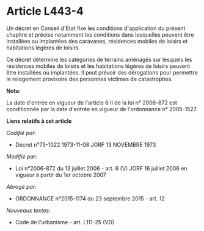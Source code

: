 # Article L443-4

Un décret en Conseil d'Etat fixe les conditions d'application du présent chapitre et précise notamment les conditions dans
lesquelles peuvent être installées ou implantées des caravanes, résidences mobiles de loisirs et habitations légères de
loisirs.

Ce décret détermine les catégories de terrains aménagés sur lesquels les résidences mobiles de loisirs et les habitations
légères de loisirs peuvent être installées ou implantées. Il peut prévoir des dérogations pour permettre le relogement
provisoire des personnes victimes de catastrophes.

**Nota:**

La date d'entrée en vigueur de l'article 6 II de la loi n° 2006-872 est conditionnée par la date d'entrée en vigueur de
l'ordonnance n° 2005-1527.

**Liens relatifs à cet article**

_Codifié par_:

  - Décret n°73-1022 1973-11-08 JORF 13 NOVEMBRE 1973

_Modifié par_:

  - Loi n°2006-872 du 13 juillet 2006 - art. 6 (V) JORF 16 juillet 2006 en vigueur à partir du 1er octobre 2007

_Abrogé par_:

  - ORDONNANCE n°2015-1174 du 23 septembre 2015 - art. 12

_Nouveaux textes_:

  - Code de l'urbanisme - art. L111-25 (VD)
